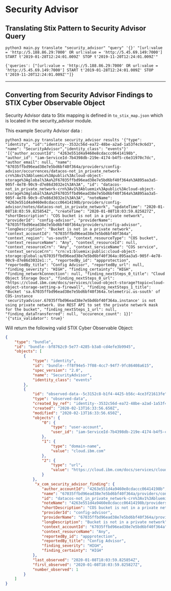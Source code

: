 # Security Advisor


## Translating Stix Pattern to Security Advisor Query

```
python3 main.py translate "security_advisor" "query" '{}' "[url:value = 'http://5.188.86.29:7000' OR url:value = 'http://5.45.69.149:7000'] START t'2019-01-28T12:24:01.009Z' STOP t'2019-11-20T12:24:01.009Z'"
```

`{'queries': ["[url:value = 'http://5.188.86.29:7000' OR url:value = 'http://5.45.69.149:7000'] START t'2019-01-28T12:24:01.009Z' STOP t'2019-11-20T12:24:01.009Z'"]}`

---------------

## Converting from Security Advisor Findings to STIX Cyber Observable Object

Security Advisor data to Stix mapping is defined in `to_stix_map.json` which is located in the security_advisor module.

This example Security Advisor data :

`python3 main.py translate security_advisor results '{"type": "identity", "id":"identity--3532c56d-ea72-48be-a2ad-1a53f4c9c6d3", "name": "SecurityAdvisor","identity_class": "events"}' '[{"author_accountId": "4263e551d4a9460e8cdaccc06414198b", "author_id": "iam-ServiceId-7b4398db-219e-4174-b4f5-c6e31970c7dc", "author_email": null, "name": "67035ffbd96ead38e7e5bd6bf40f364a/providers/config-advisor/occurrences/datacos-not_in_private_network-crn%3Av1%3Abluemix%3Apublic%3Acloud-object-storage%3Aglobal%3Aa%2F67035ffbd96ead38e7e5bd6bf40f364a%3A895aa3a5-905f-4e78-90c9-d7e86d3032e1%3A%3A", "id": "datacos-not_in_private_network-crn%3Av1%3Abluemix%3Apublic%3Acloud-object-storage%3Aglobal%3Aa%2F67035ffbd96ead38e7e5bd6bf40f364a%3A895aa3a5-905f-4e78-90c9-d7e86d3032e1%3A%3A", "noteName": "4263e551d4a9460e8cdaccc06414198b/providers/config-advisor/notes/datacos-not_in_private_network", "updateTime": "2020-01-08T18:03:59.825854Z", "createTime": "2020-01-08T18:03:59.825827Z", "shortDescription": "COS bucket is not in a private network", "providerId": "config-advisor", "providerName": "67035ffbd96ead38e7e5bd6bf40f364a/providers/config-advisor", "longDescription": "Bucket is not in a private network", "context_accountId": "67035ffbd96ead38e7e5bd6bf40f364a", "context_region": "us-south", "context_resourceType": "COS bucket", "context_resourceName": "Any", "context_resourceId": null, "context_resourceCrn": "Any", "context_serviceName": "COS service", "context_serviceCrn": "crn:v1:bluemix:public:cloud-object-storage:global:a/67035ffbd96ead38e7e5bd6bf40f364a:895aa3a5-905f-4e78-90c9-d7e86d3032e1::", "reportedBy_id": "appprotection", "reportedBy_title": "Config Advisor", "reportedBy_url": null, "finding_severity": "HIGH", "finding_certainty": "HIGH", "finding_networkConnection": null, "finding_nextSteps_0_title": "Cloud Object Storage Docs", "finding_nextSteps_0_url": "https://cloud.ibm.com/docs/services/cloud-object-storage?topic=cloud-object-storage-setting-a-firewall", "finding_nextSteps_1_title": "Bucket 'sa.67035ffbd96ead38e7e5bd6bf40f364a.telemetric.us-south' of COS-instance 'securityadvisor.67035ffbd96ead38e7e5bd6bf40f364a.instance' is not using private network. Use REST API to set the private network mask for the bucket", "finding_nextSteps_1_url": null, "finding_dataTransferred": null, "occurence_count": 1}]' '{"stix_validator": true}'`

Will return the following valid STIX Cyber Observable Object:
```json
{
    "type": "bundle",
    "id": "bundle--bf8762c9-5e77-4285-b3a8-cd4efe3b9945",
    "objects": [
        {
            "type": "identity",
            "id": "bundle--ff8f94e5-7f08-4cc7-94f7-9fc86408a615",
            "spec_version": "2.0",
            "name": "SecurityAdvisor",
            "identity_class": "events"
        },
        {
            "id": "observed-data--5c3152c8-b1f4-4425-b56c-4ce3f21613fe",
            "type": "observed-data",
            "created_by_ref": "identity--3532c56d-ea72-48be-a2ad-1a53f4c9c6d3",
            "created": "2020-02-13T16:33:56.650Z",
            "modified": "2020-02-13T16:33:56.650Z",
            "objects": {
                "0": {
                    "type": "user-account",
                    "user_id": "iam-ServiceId-7b4398db-219e-4174-b4f5-c6e31970c7dc"
                },
                "1": {
                    "type": "domain-name",
                    "value": "cloud.ibm.com"
                },
                "2": {
                    "type": "url",
                    "value": "https://cloud.ibm.com/docs/services/cloud-object-storage?topic=cloud-object-storage-setting-a-firewall"
                }
            },
             "x_com_security_advisor_finding": {
                "author_accountId": "4263e551d4a9460e8cdaccc06414198b",
                "name": "67035ffbd96ead38e7e5bd6bf40f364a/providers/config-advisor/occurrences/datacos-not_in_private_network-crn%3Av1%3Abluemix%3Apublic%3Acloud-object-storage%3Aglobal%3Aa%2F67035ffbd96ead38e7e5bd6bf40f364a%3A895aa3a5-905f-4e78-90c9-d7e86d3032e1%3A%3A",
                "id": "datacos-not_in_private_network-crn%3Av1%3Abluemix%3Apublic%3Acloud-object-storage%3Aglobal%3Aa%2F67035ffbd96ead38e7e5bd6bf40f364a%3A895aa3a5-905f-4e78-90c9-d7e86d3032e1%3A%3A",
                "noteName": "4263e551d4a9460e8cdaccc06414198b/providers/config-advisor/notes/datacos-not_in_private_network",
                "shortDescription": "COS bucket is not in a private network",
                "providerId": "config-advisor",
                "providerName": "67035ffbd96ead38e7e5bd6bf40f364a/providers/config-advisor",
                "longDescription": "Bucket is not in a private network",
                "context_accountId": "67035ffbd96ead38e7e5bd6bf40f364a",
                "context_resourceName": "Any",
                "reportedBy_id": "appprotection",
                "reportedBy_title": "Config Advisor",
                "finding_severity": "HIGH",
                "finding_certainty": "HIGH"
            },
            "last_observed": "2020-01-08T18:03:59.825854Z",
            "first_observed": "2020-01-08T18:03:59.825827Z",
            "number_observed": 1
        }
    ]
}                                                                                        
```
